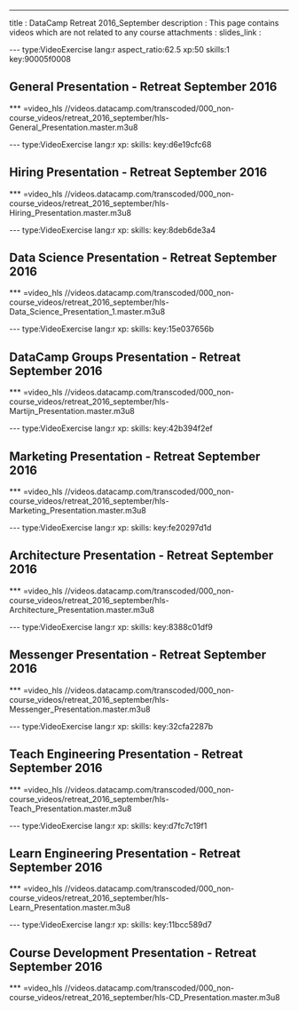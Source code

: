 ---
title       : DataCamp Retreat 2016_September
description : This page contains videos which are not related to any course
attachments :
  slides_link : 

--- type:VideoExercise lang:r aspect_ratio:62.5 xp:50 skills:1 key:90005f0008
## General Presentation - Retreat September 2016

*** =video_hls
//videos.datacamp.com/transcoded/000_non-course_videos/retreat_2016_september/hls-General_Presentation.master.m3u8

--- type:VideoExercise lang:r xp: skills: key:d6e19cfc68
## Hiring Presentation - Retreat September 2016

*** =video_hls
//videos.datacamp.com/transcoded/000_non-course_videos/retreat_2016_september/hls-Hiring_Presentation.master.m3u8


--- type:VideoExercise lang:r xp: skills: key:8deb6de3a4
## Data Science Presentation - Retreat September 2016

*** =video_hls
//videos.datacamp.com/transcoded/000_non-course_videos/retreat_2016_september/hls-Data_Science_Presentation_1.master.m3u8




--- type:VideoExercise lang:r xp: skills: key:15e037656b
## DataCamp Groups Presentation - Retreat September 2016

*** =video_hls
//videos.datacamp.com/transcoded/000_non-course_videos/retreat_2016_september/hls-Martijn_Presentation.master.m3u8

--- type:VideoExercise lang:r xp: skills: key:42b394f2ef
## Marketing Presentation - Retreat September 2016

*** =video_hls
//videos.datacamp.com/transcoded/000_non-course_videos/retreat_2016_september/hls-Marketing_Presentation.master.m3u8

--- type:VideoExercise lang:r xp: skills: key:fe20297d1d
## Architecture Presentation - Retreat September 2016

*** =video_hls
//videos.datacamp.com/transcoded/000_non-course_videos/retreat_2016_september/hls-Architecture_Presentation.master.m3u8

--- type:VideoExercise lang:r xp: skills: key:8388c01df9
## Messenger Presentation - Retreat September 2016

*** =video_hls
//videos.datacamp.com/transcoded/000_non-course_videos/retreat_2016_september/hls-Messenger_Presentation.master.m3u8

--- type:VideoExercise lang:r xp: skills: key:32cfa2287b
## Teach Engineering Presentation - Retreat September 2016

*** =video_hls
//videos.datacamp.com/transcoded/000_non-course_videos/retreat_2016_september/hls-Teach_Presentation.master.m3u8

--- type:VideoExercise lang:r xp: skills: key:d7fc7c19f1
## Learn Engineering Presentation - Retreat September 2016

*** =video_hls
//videos.datacamp.com/transcoded/000_non-course_videos/retreat_2016_september/hls-Learn_Presentation.master.m3u8

--- type:VideoExercise lang:r xp: skills: key:11bcc589d7
## Course Development Presentation - Retreat September 2016

*** =video_hls
//videos.datacamp.com/transcoded/000_non-course_videos/retreat_2016_september/hls-CD_Presentation.master.m3u8
